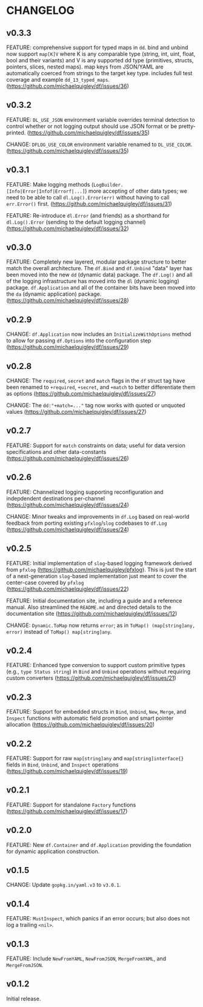 # CHANGELOG

## v0.3.3

FEATURE: comprehensive support for typed maps in `dd`. bind and unbind now support `map[K]V` where K is any comparable type (string, int, uint, float, bool and their variants) and V is any supported dd type (primitives, structs, pointers, slices, nested maps). map keys from JSON/YAML are automatically coerced from strings to the target key type. includes full test coverage and example `dd_13_typed_maps`. (https://github.com/michaelquigley/df/issues/36)

## v0.3.2

FEATURE: `DL_USE_JSON` environment variable overrides terminal detection to control whether or not logging output should use JSON format or be pretty-printed. (https://github.com/michaelquigley/df/issues/35)

CHANGE: `DFLOG_USE_COLOR` environment variable renamed to `DL_USE_COLOR`. (https://github.com/michaelquigley/df/issues/35)

## v0.3.1

FEATURE: Make logging methods (`LogBuilder.[Info|Error|Infof|Errorf|...]`) more accepting of other data types; we need to be able to call `dl.Log().Error(err)` without having to call `err.Error()` first. (https://github.com/michaelquigley/df/issues/31)

FEATURE: Re-introduce `dl.Error` (and friends) as a shorthand for `dl.Log().Error` (sending to the default logging channel) (https://github.com/michaelquigley/df/issues/32)

## v0.3.0

FEATURE: Completely new layered, modular package structure to better match the overall architecture. The `df.Bind` and `df.Unbind` "data" layer has been moved into the new `dd` (dynamic data) package. The `df.Log()` and all of the logging infrastructure has moved into the `dl` (dynamic logging) package. `df.Application` and all of the container bits have been moved into the `da` (dynamic application) package. (https://github.com/michaelquigley/df/issues/28)

## v0.2.9

CHANGE: `df.Application` now includes an `InitializeWithOptions` method to allow for passing `df.Options` into the configuration step (https://github.com/michaelquigley/df/issues/29)

## v0.2.8

CHANGE: The `required`, `secret` and `match` flags in the `df` struct tag have been renamed to `+required`, `+secret`, and `+match` to better differentiate them as options (https://github.com/michaelquigley/df/issues/27)

CHANGE: The `dd:"+match=..."` tag now works with quoted or unquoted values (https://github.com/michaelquigley/df/issues/27)

## v0.2.7

FEATURE: Support for `match` constraints on data; useful for data version specifications and other data-constants (https://github.com/michaelquigley/df/issues/26)

## v0.2.6

FEATURE: Channelized logging supporting reconfiguration and indepdendent destinations per-channel (https://github.com/michaelquigley/df/issues/24)

CHANGE: Minor tweaks and improvements in `df.Log` based on real-world feedback from porting existing `pfxlog`/`slog` codebases to `df.Log` (https://github.com/michaelquigley/df/issues/24)

## v0.2.5

FEATURE: Initial implementation of `slog`-based logging framework derived from `pfxlog` (https://github.com/michaelquigley/pfxlog). This is just the start of a next-generation `slog`-based implementation just meant to cover the center-case covered by `pfxlog` (https://github.com/michaelquigley/df/issues/22)

FEATURE: Initial documentation site, including a guide and a reference manual. Also streamlined the `README.md` and directed details to the documentation site (https://github.com/michaelquigley/df/issues/12)

CHANGE: `Dynamic.ToMap` now returns `error`; as in `ToMap() (map[string]any, error)` instead of `ToMap() map[string]any`.

## v0.2.4

FEATURE: Enhanced type conversion to support custom primitive types (e.g., `type Status string`) in `Bind` and `Unbind` operations without requiring custom converters (https://github.com/michaelquigley/df/issues/21)

## v0.2.3

FEATURE: Support for embedded structs in `Bind`, `Unbind`, `New`, `Merge`, and `Inspect` functions with automatic field promotion and smart pointer allocation (https://github.com/michaelquigley/df/issues/20)

## v0.2.2

FEATURE: Support for raw `map[string]any` and `map[string]interface{}` fields in `Bind`, `Unbind`, and `Inspect` operations (https://github.com/michaelquigley/df/issues/19)

## v0.2.1

FEATURE: Support for standalone `Factory` functions (https://github.com/michaelquigley/df/issues/17)

## v0.2.0

FEATURE: New `df.Container` and `df.Application` providing the foundation for dynamic application construction.

## v0.1.5

CHANGE: Update `gopkg.in/yaml.v3` to `v3.0.1`.

## v0.1.4

FEATURE: `MustInspect`, which panics if an error occurs; but also does not log a trailing `<nil>`.

## v0.1.3

FEATURE: Include `NewFromYAML`, `NewFromJSON`, `MergeFromYAML`, and `MergeFromJSON`.

## v0.1.2

Initial release.